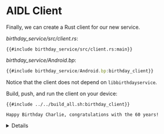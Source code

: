 # AIDL Client

Finally, we can create a Rust client for our new service.

*birthday_service/src/client.rs*:

```rust,ignore
{{#include birthday_service/src/client.rs:main}}
```

*birthday_service/Android.bp*:

```javascript
{{#include birthday_service/Android.bp:birthday_client}}
```

Notice that the client does not depend on `libbirthdayservice`.

Build, push, and run the client on your device:

```shell
{{#include ../../build_all.sh:birthday_client}}
```

```text
Happy Birthday Charlie, congratulations with the 60 years!
```

<details>

* `Strong<dyn IBirthdayService>` is the trait object representing the service
  that the client has connected to.
    * `Strong` is a custom smart pointer type for Binder. It handles both an
      in-process ref count for the service trait object, and the global Binder
      ref count that tracks how many clients are connected to a given service.
    * Note that the trait object that the client uses to talk to the service
      uses the exact same trait that the server implements. For a given Binder
      interface, there is a single Rust trait generated that both client and
      server use.
* Use the same service identifier used when registering the service. This should
  ideally be defined in a common crate that both the client and server can
  depend on.

</details>
